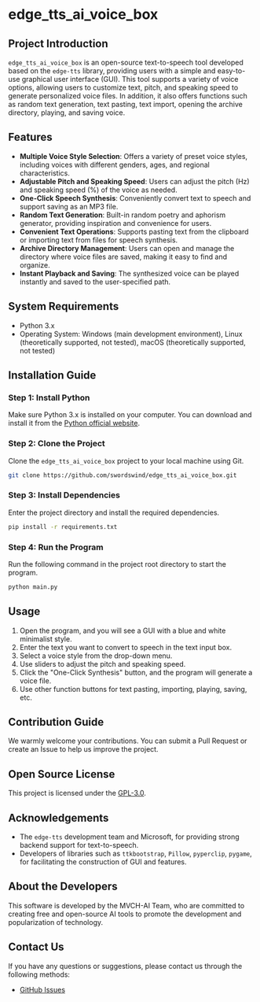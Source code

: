 # edge_tts_ai_voice_box

## Project Introduction

`edge_tts_ai_voice_box` is an open-source text-to-speech tool developed based on the `edge-tts` library, providing users with a simple and easy-to-use graphical user interface (GUI). This tool supports a variety of voice options, allowing users to customize text, pitch, and speaking speed to generate personalized voice files. In addition, it also offers functions such as random text generation, text pasting, text import, opening the archive directory, playing, and saving voice.

## Features

- **Multiple Voice Style Selection**: Offers a variety of preset voice styles, including voices with different genders, ages, and regional characteristics.
- **Adjustable Pitch and Speaking Speed**: Users can adjust the pitch (Hz) and speaking speed (%) of the voice as needed.
- **One-Click Speech Synthesis**: Conveniently convert text to speech and support saving as an MP3 file.
- **Random Text Generation**: Built-in random poetry and aphorism generator, providing inspiration and convenience for users.
- **Convenient Text Operations**: Supports pasting text from the clipboard or importing text from files for speech synthesis.
- **Archive Directory Management**: Users can open and manage the directory where voice files are saved, making it easy to find and organize.
- **Instant Playback and Saving**: The synthesized voice can be played instantly and saved to the user-specified path.

## System Requirements

- Python 3.x
- Operating System: Windows (main development environment), Linux (theoretically supported, not tested), macOS (theoretically supported, not tested)

## Installation Guide

### Step 1: Install Python

Make sure Python 3.x is installed on your computer. You can download and install it from the [Python official website](https://www.python.org/downloads/).

### Step 2: Clone the Project

Clone the `edge_tts_ai_voice_box` project to your local machine using Git.

```bash
git clone https://github.com/swordswind/edge_tts_ai_voice_box.git 
```

### Step 3: Install Dependencies

Enter the project directory and install the required dependencies.

```bash
pip install -r requirements.txt
```

### Step 4: Run the Program

Run the following command in the project root directory to start the program.

```bash
python main.py
```

## Usage

1. Open the program, and you will see a GUI with a blue and white minimalist style.
2. Enter the text you want to convert to speech in the text input box.
3. Select a voice style from the drop-down menu.
4. Use sliders to adjust the pitch and speaking speed.
5. Click the "One-Click Synthesis" button, and the program will generate a voice file.
6. Use other function buttons for text pasting, importing, playing, saving, etc.

## Contribution Guide

We warmly welcome your contributions. You can submit a Pull Request or create an Issue to help us improve the project.

## Open Source License

This project is licensed under the [GPL-3.0](LICENSE).

## Acknowledgements

- The `edge-tts` development team and Microsoft, for providing strong backend support for text-to-speech.
- Developers of libraries such as `ttkbootstrap`, `Pillow`, `pyperclip`, `pygame`, for facilitating the construction of GUI and features.

## About the Developers

This software is developed by the MVCH-AI Team, who are committed to creating free and open-source AI tools to promote the development and popularization of technology.

## Contact Us

If you have any questions or suggestions, please contact us through the following methods:

- [GitHub Issues](https://github.com/swordswind/edge_tts_ai_voice_box/issues)